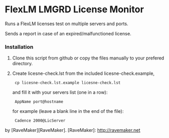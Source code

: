 FlexLM LMGRD License Monitor
============================

Runs a FlexLM licenses test on multiple servers and ports.

Sends a report in case of an expired/malfunctioned license.

### Installation

1. Clone this script from github or copy the files manually to your prefered directory.

2. Create licesne-check.lst from the included licesne-check.example,

        cp licesne-check.lst.example licesne-check.lst

    and fill it with your servers list (one in a row):

        AppName port@hostname

    for example (leave a blank line in the end of the file):

        Cadence 2000@LicServer
        
by [RaveMaker][RaveMaker].
[RaveMaker]: http://ravemaker.net

